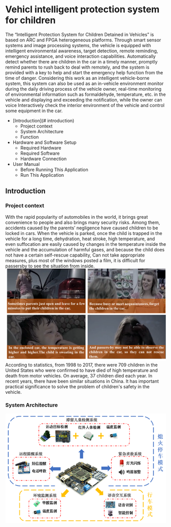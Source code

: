 # Vehicl intelligent protection system for children
The “Intelligent Protection System for Children Detained in Vehicles” is based on ARC and FPGA heterogeneous platforms. Through smart sensor systems and image processing systems, the vehicle is equipped with intelligent environmental awareness, target detection, remote reminding, emergency assistance, and voice interaction capabilities. Automatically detect whether there are children in the car in a timely manner, promptly remind parents to rush back to deal with remotely, and the system is provided with a key to help and start the emergency help function from the time of danger. Considering this work as an intelligent vehicle-borne system, this system can also be used as an in-vehicle environment monitor during the daily driving process of the vehicle owner, real-time monitoring of environmental information such as formaldehyde, temperature, etc. in the vehicle and displaying and exceeding the notification, while the owner can voice Interactively check the interior environment of the vehicle and control some equipment in the car.
* [Introduction](# introduction)
  * Project context
  * System Architecture
  * Function
* Hardware and Software Setup
  * Required Hardware
  * Required Software
  * Hardware Connection
* User Manual
  * Before Running This Application
  * Run This Application
## Introduction
### Project context
With the rapid popularity of automobiles in the world, it brings great convenience to people and also brings many security risks. Among them, accidents caused by the parents’ negligence have caused children to be locked in cars. When the vehicle is parked, once the child is trapped in the vehicle for a long time, dehydration, heat stroke, high temperature, and even suffocation are easily caused by changes in the temperature inside the vehicle and the accumulation of harmful gases, and because the child does not have a certain self-rescue capability, Can not take appropriate measures, plus most of the windows posted a film, it is difficult for passersby to see the situation from inside.
![0](https://github.com/pfli07/tiny-yolo/blob/master/Project%20context.png)
According to statistics, from 1998 to 2017, there were 709 children in the United States who were confirmed to have died of high temperature and death from motor vehicles. On average, 37 children died each year. In recent years, there have been similar situations in China. It has important practical significance to solve the problem of children's safety in the vehicle.
### System Architecture
![00](https://github.com/pfli07/tiny-yolo/blob/master/system.png)
